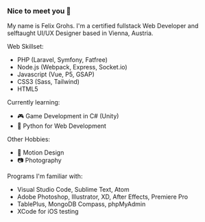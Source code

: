 ### Nice to meet you 👋

My name is Felix Grohs.
I'm a certified fullstack Web Developer and selftaught UI/UX Designer based in Vienna, Austria.

Web Skillset:
- PHP (Laravel, Symfony, Fatfree)
- Node.js (Webpack, Express, Socket.io)
- Javascript (Vue, P5, GSAP)
- CSS3 (Sass, Tailwind)
- HTML5

Currently learning:
- 🎮 Game Development in C# (Unity)
- 🐍 Python for Web Development

Other Hobbies:
- 🎥 Motion Design
- 📷 Photography

Programs I'm familiar with:
- Visual Studio Code, Sublime Text, Atom
- Adobe Photoshop, Illustrator, XD, After Effects, Premiere Pro
- TablePlus, MongoDB Compass, phpMyAdmin
- XCode for iOS testing

<!--
**felixgro/felixgro** is a ✨ _special_ ✨ repository because its `README.md` (this file) appears on your GitHub profile.

Here are some ideas to get you started:

- 🔭 I’m currently working on ...
- 🌱 I’m currently learning ...
- 👯 I’m looking to collaborate on ...
- 🤔 I’m looking for help with ...
- 💬 Ask me about ...
- 📫 How to reach me: ...
- 😄 Pronouns: ...
- ⚡ Fun fact: ...
-->
